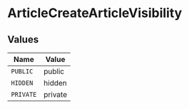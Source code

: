 # ArticleCreateArticleVisibility


## Values

| Name      | Value     |
| --------- | --------- |
| `PUBLIC`  | public    |
| `HIDDEN`  | hidden    |
| `PRIVATE` | private   |